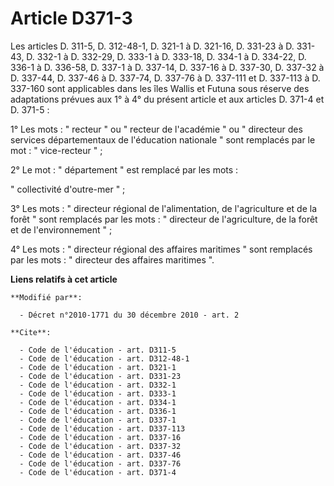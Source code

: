 # Article D371-3

Les articles D. 311-5, D. 312-48-1, D. 321-1 à D. 321-16, D. 331-23 à D. 331-43, 
D. 332-1 à D. 332-29, D. 333-1 à D. 333-18, D. 334-1 à D. 334-22, D. 336-1 à D. 336-58, D. 337-1 à D. 337-14, D. 337-16 à D.
337-30, D. 337-32 à D. 337-44, D. 337-46 à D. 337-74, D. 337-76 à D. 337-111 et D. 337-113 à D. 337-160 sont applicables dans
les îles Wallis et Futuna sous réserve des adaptations prévues aux 1° à 4° du présent article et aux articles D. 371-4 et D.
371-5 : 

1° Les mots : " recteur " ou " recteur de l'académie " ou " directeur des services départementaux de l'éducation nationale "
sont remplacés par le mot : " vice-recteur " ; 

2° Le mot : " département " est remplacé par les mots : 

" collectivité d'outre-mer " ; 

3° Les mots : " directeur régional de l'alimentation, de l'agriculture et de la forêt " sont remplacés par les mots : "
directeur de l'agriculture, de la forêt et de l'environnement " ; 

4° Les mots : " directeur régional des affaires maritimes " sont remplacés par les mots : " directeur des affaires maritimes
".

**Liens relatifs à cet article**

	**Modifié par**:

	  - Décret n°2010-1771 du 30 décembre 2010 - art. 2

	**Cite**:

	  - Code de l'éducation - art. D311-5
	  - Code de l'éducation - art. D312-48-1
	  - Code de l'éducation - art. D321-1
	  - Code de l'éducation - art. D331-23
	  - Code de l'éducation - art. D332-1
	  - Code de l'éducation - art. D333-1
	  - Code de l'éducation - art. D334-1
	  - Code de l'éducation - art. D336-1
	  - Code de l'éducation - art. D337-1
	  - Code de l'éducation - art. D337-113
	  - Code de l'éducation - art. D337-16
	  - Code de l'éducation - art. D337-32
	  - Code de l'éducation - art. D337-46
	  - Code de l'éducation - art. D337-76
	  - Code de l'éducation - art. D371-4

